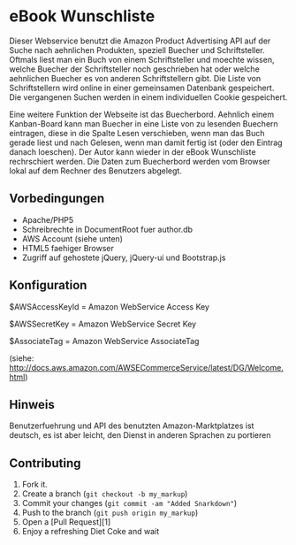 eBook Wunschliste
=================

Dieser Webservice benutzt die Amazon Product Advertising API auf der
Suche nach aehnlichen Produkten, speziell Buecher und Schriftsteller.
Oftmals liest man ein Buch von einem Schriftsteller und moechte 
wissen, welche Buecher der Schriftsteller noch geschrieben hat oder
welche aehnlichen Buecher es von anderen Schriftstellern gibt.
Die Liste von Schriftstellern wird online in einer gemeinsamen
Datenbank gespeichert. Die vergangenen Suchen werden in einem
individuellen Cookie gespeichert.

Eine weitere Funktion der Webseite ist das Buecherbord. Aehnlich
einem Kanban-Board kann man Buecher in eine Liste von zu lesenden
Buechern eintragen, diese in die Spalte Lesen verschieben, wenn man 
das Buch gerade liest und nach Gelesen, wenn man damit fertig ist 
(oder den Eintrag danach loeschen). Der Autor kann wieder in der
eBook Wunschliste rechrschiert werden. 
Die Daten zum Buecherbord werden vom Browser lokal auf dem Rechner
des Benutzers abgelegt.


Vorbedingungen
--------------
- Apache/PHP5
- Schreibrechte in DocumentRoot fuer author.db
- AWS Account (siehe unten)
- HTML5 faehiger Browser
- Zugriff auf gehostete jQuery, jQuery-ui und Bootstrap.js

Konfiguration
-------------

$AWSAccessKeyId  = Amazon WebService Access Key

$AWSSecretKey    = Amazon WebService Secret Key

$AssociateTag    = Amazon WebService AssociateTag

(siehe: http://docs.aws.amazon.com/AWSECommerceService/latest/DG/Welcome.html)

Hinweis
-------

Benutzerfuehrung und API des benutzten Amazon-Marktplatzes ist deutsch,
es ist aber leicht, den Dienst in anderen Sprachen zu portieren



Contributing
------------

1. Fork it.
2. Create a branch (`git checkout -b my_markup`)
3. Commit your changes (`git commit -am "Added Snarkdown"`)
4. Push to the branch (`git push origin my_markup`)
5. Open a [Pull Request][1]
6. Enjoy a refreshing Diet Coke and wait

